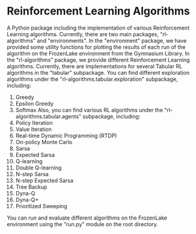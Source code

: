 # Reinforcement Learning Algorithms
A Python package including the implementation of various Reinforcement Learning algorithms.
Currently, there are two main packages, "rl-algorithms" and "environments".
In the "environment" package, we have provided some utility functions for plotting the results of each run of the algorithm on the FrozenLake environment from the Gymnasium Library.
In the "rl-algorithms" package, we provide different Reinforcement Learning algorithms. Currently, there are implementations for several Tabular RL algorithms in the "tabular" subpackage.
You can find different exploration algorithms under the "rl-algorithms.tabular.exploration" subpackage, including:
1. Greedy
2. Epsilon Greedy
3. Softmax
Also, you can find various RL algorithms under the "rl-algorithms.tabular.agents" subpackage, including:
1. Policy Iteration
2. Value Iteration
3. Real-time Dynamic Programming (RTDP)
4. On-policy Monte Carlo
5. Sarsa
6. Expected Sarsa
7. Q-learning
8. Double Q-learning
9. N-step Sarsa
10. N-step Expected Sarsa
11. Tree Backup
12. Dyna-Q
13. Dyna-Q+
14. Prioritized Sweeping

You can run and evaluate different algorithms on the FrozenLake environment using the "run.py" module on the root directory.
